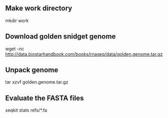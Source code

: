 ## Make work directory
mkdir work

## Download golden snidget genome
wget -nc http://data.biostarhandbook.com/books/rnaseq/data/golden.genome.tar.gz

## Unpack genome
tar xzvf golden.genome.tar.gz

## Evaluate the FASTA files
seqkit stats refs/*.fa

